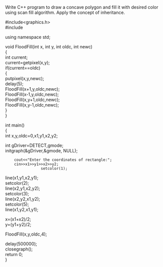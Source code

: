 Write C++ program to draw a concave polygon and fill it with desired color using scan fill algorithm. Apply the concept of inheritance.



#include<graphics.h>  
#include<iostream>  
 
using namespace std;  
 
void FloodFill(int x, int y, int oldc, int newc)  
{  
 int current;  
 current=getpixel(x,y);  
 if(current==oldc)  
 {  
  putpixel(x,y,newc);  
  delay(5);  
  FloodFill(x+1,y,oldc,newc);  
  FloodFill(x-1,y,oldc,newc);  
  FloodFill(x,y+1,oldc,newc);  
  FloodFill(x,y-1,oldc,newc);  
 }  
}  
 
int main()  
{  
 int x,y,oldc=0,x1,y1,x2,y2;  
    
 int gDriver=DETECT,gmode;  
 initgraph(&gDriver,&gmode, NULL);  
 
        cout<<"Enter the coordinates of rectangle:";  
        cin>>x1>>y1>>x2>>y2;  
                    setcolor(1);  
 line(x1,y1,x2,y1);  
        setcolor(2);   
        line(x2,y1,x2,y2);  
        setcolor(3);  
        line(x2,y2,x1,y2);  
        setcolor(5);  
        line(x1,y2,x1,y1);  
 
 x=(x1+x2)/2;  
 y=(y1+y2)/2;  
 
 FloodFill(x,y,oldc,4);  
 
 delay(500000);  
 closegraph();  
        return 0;  
} 
